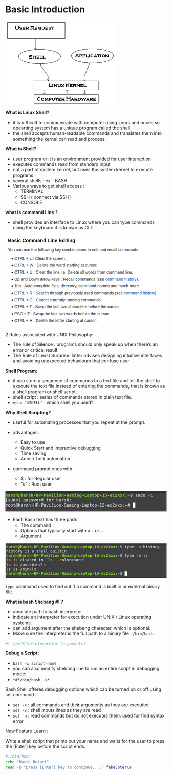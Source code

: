 # Basic Introduction

![image.png](image.png)

**What is Linux Shell?**

- it is difficult to communicate with computer using zeors and onces so opearting system has a unique program called the shell.
- the shell accepts human-readable commands and translates them into something the kernel can read and process.

**What is Shell?**

- user program or it is an environment provided for user interaction
- executes commands read from standard input
- not a part of system kernel, but uses the system kernel to execute programs
- several shells : ex - BASH
- Various ways to get shell access :
  - TERMINAL
  - SSH ( connect via SSH )
  - CONSOLE

**what is command LIne ?**

- shell provides an interface to Linux where you can type commands using the keyboard it is known as CLI.

![image.png](image%201.png)

2 Rules associated with UNIX Philosophy:

- The rule of Silence : programs should only speak up when there’s an error or critical result
- The Rule of Least Surprise: latter advises designing intuitive interfaces and avoiding unexpected behaviours that confuse user.

**Shell Program:**

- if you store a sequence of commands to a text file and tell the shell to execute the text file instead of entering the commands, that is known as a shell program or shell script.
- shell script : series of commands stored in plain text file.
- `echo "$SHELL"` : which shell you used?

**Why Shell Scripting?**

- useful for automating processes that you repeat at the prompt.
- advantages:

  - Easy to use
  - Quick Start and interactive debugging
  - Time saving
  - Admin Task automation

- command prompt ends with
  - $ : for Regular user
  - "#" : Root user

![image.png](image%202.png)

- Each Bash text has three parts:
  - The command
  - Options that typically start with a `-` or `--`
  - Argument

![image.png](image%203.png)

`type` command used to find out if a command is built in or external binary file.

**What is bash Shebang #! ?**

- absolute path to bash interpreter
- indicate an interpreter for execution under UNIX / Linux operating systems.
- can add argument after the shebang character, which is optional.
- Make sure the interpreter is the full path to a binary file : `/bin/bash`

```bash
#! /path/to/interpreter [arguments]
```

**Debug a Script:**

- `bash -x script-name`
- you can also modify shebang line to run an entire script in debugging mode:
- `*#!/bin/bash -x*`

Bash Shell offeres debugging options which can be turned on or off using set command.

- `set -x` : all commands and their arguments as they are executed
- `set -v` : shell inputs lines as they are read
- `set -n` : read commands but do not executes them. used for find syntax error

New Feature Learn :

Write a shell script that prints out your name and waits for the user to press the [Enter] key before the script ends.

```bash
#!/bin/bash
echo "Harsh Butani"
read -p "press [Enter] key to continue...." fakeEnterKe
```
